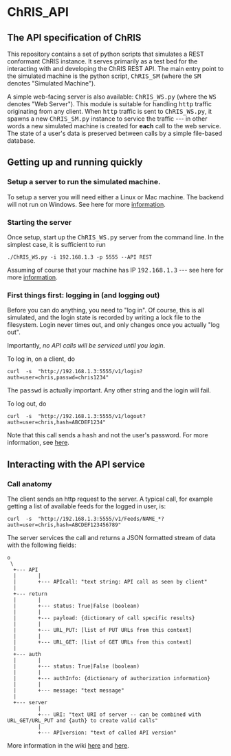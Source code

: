 # ChRIS_API

## The API specification of ChRIS

This repository contains a set of python scripts that simulates a REST conformant ChRIS instance. It serves primarily as a test bed for the interacting with and developing the ChRIS REST API. The main entry point to the simulated machine is the python script, <tt>ChRIS\_SM</tt> (where the <tt>SM</tt> denotes "Simulated Machine").

A simple web-facing server is also available: <tt>ChRIS\_WS.py</tt> (where the <tt>WS</tt> denotes "Web Server"). This module is suitable for handling <tt>http</tt> traffic originating from any client. When <tt>http</tt> traffic is sent to <tt>ChRIS\_WS.py</tt>, it spawns a new <tt>ChRIS\_SM.py</tt> instance to service the traffic --- in other words a new simulated machine is created for **each** call to the web service. The state of a user's data is preserved between calls by a simple file-based database.

## Getting up and running quickly

### Setup a server to run the simulated machine.

To setup a server you will need either a Linux or Mac machine. The backend will not run on Windows. See here for more [information](../../wiki/0.-Getting-Set-Up).

### Starting the server

Once setup, start up the <tt>ChRIS\_WS.py</tt> server from the command line. In the simplest case, it is sufficient to run

```
./ChRIS_WS.py -i 192.168.1.3 -p 5555 --API REST
```

Assuming of course that your machine has IP <tt>192.168.1.3</tt>  --- see here for more [information](../../wiki/1.-Starting-the-Server).

### First things first: logging in (and logging out)

Before you can do anything, you need to "log in". Of course, this is all simulated, and the login state is recorded by writing a lock file to the filesystem. Login never times out, and only changes once you actually "log out".

Importantly, _no API calls will be serviced until you login_.

To log in, on a client, do

```
curl  -s  "http://192.168.1.3:5555/v1/login?auth=user=chris,passwd=chris1234"
```

The <tt>passwd</tt> is actually important. Any other string and the login will fail.

To log out, do

```
curl  -s  "http://192.168.1.3:5555/v1/logout?auth=user=chris,hash=ABCDEF1234"
```

Note that this call sends a <tt>hash</tt> and not the user's password. For more information, see [here](../../wiki/2.-Login,-logout,-and-Session-Authentication).

## Interacting with the API service

### Call anatomy

The client sends an http request to the server. A typical call, for example getting a list of available feeds for the logged in user, is:

```
curl  -s  "http://192.168.1.3:5555/v1/Feeds/NAME_*?auth=user=chris,hash=ABCDEF123456789"
```

The server services the call and returns a JSON formatted stream of data with the following fields:

````
o
 \
  +--- API
  |       |
  |       +--- APIcall: "text string: API call as seen by client"
  |
  +--- return
  |       |
  |       +--- status: True|False (boolean)
  |       |
  |       +--- payload: {dictionary of call specific results}
  |       |         
  |       +--- URL_PUT: [list of PUT URLs from this context]
  |       |
  |       +--- URL_GET: [list of GET URLs from this context]
  |
  +--- auth
  |       |
  |       +--- status: True|False (boolean)
  |       |
  |       +--- authInfo: {dictionary of authorization information}
  |       |
  |       +--- message: "text message"
  |
  +--- server
          |
          +--- URI: "text URI of server -- can be combined with URL_GET/URL_PUT and {auth} to create valid calls"
          |
          +--- APIversion: "text of called API version"
````

More information in the wiki [here](../../wiki/3.-Call-anatomy) and [here](../../wiki/4.-Feed-Logical-Structure).

